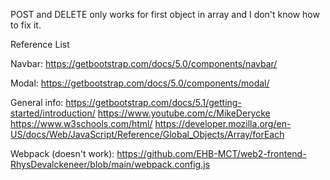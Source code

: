 POST and DELETE only works for first object in array and I don't know how to fix it.

Reference List

Navbar: 
https://getbootstrap.com/docs/5.0/components/navbar/

Modal: 
https://getbootstrap.com/docs/5.0/components/modal/

General info: 
https://getbootstrap.com/docs/5.1/getting-started/introduction/
https://www.youtube.com/c/MikeDerycke
https://www.w3schools.com/html/
https://developer.mozilla.org/en-US/docs/Web/JavaScript/Reference/Global_Objects/Array/forEach

Webpack (doesn't work):
https://github.com/EHB-MCT/web2-frontend-RhysDevalckeneer/blob/main/webpack.config.js
